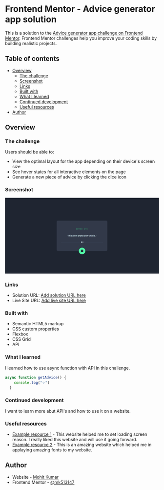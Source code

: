 # Frontend Mentor - Advice generator app solution

This is a solution to the [Advice generator app challenge on Frontend Mentor](https://www.frontendmentor.io/challenges/advice-generator-app-QdUG-13db). Frontend Mentor challenges help you improve your coding skills by building realistic projects.

## Table of contents

- [Overview](#overview)
  - [The challenge](#the-challenge)
  - [Screenshot](#screenshot)
  - [Links](#links)
  - [Built with](#built-with)
  - [What I learned](#what-i-learned)
  - [Continued development](#continued-development)
  - [Useful resources](#useful-resources)
- [Author](#author)


## Overview

### The challenge

Users should be able to:

- View the optimal layout for the app depending on their device's screen size
- See hover states for all interactive elements on the page
- Generate a new piece of advice by clicking the dice icon

### Screenshot

![](./images/Screenshot.jpeg)

### Links

- Solution URL: [Add solution URL here](https://github.com/mk513147/advice-generator-app-main.git)
- Live Site URL: [Add live site URL here](https://advo-gen.netlify.app/)


### Built with

- Semantic HTML5 markup
- CSS custom properties
- Flexbox
- CSS Grid
- API

### What I learned

I learned how to use async function with API in this challenge.

```js
async function getAdvice() {
    console.log("✨")
  }
```

### Continued development

I want to learn more abut API's and how to use it on a website.

### Useful resources

- [Example resource 1](https://loading.io/) - This website helped me to set loading screen reason. I really liked this website and will use it going forward.
- [Example resource 2](https://fonts.google.com/) - This is an amazing website which helped me in applaying amazing fonts to my website.


## Author

- Website - [Mohit Kumar](https://www.your-site.com)
- Frontend Mentor - [@mk513147](https://www.frontendmentor.io/profile/mk513147)

